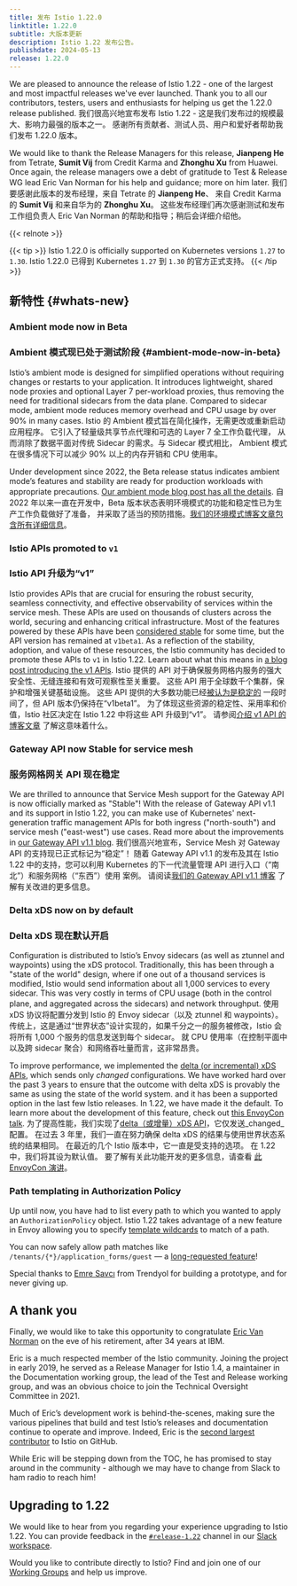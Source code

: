```yaml
---
title: 发布 Istio 1.22.0
linktitle: 1.22.0
subtitle: 大版本更新
description: Istio 1.22 发布公告。
publishdate: 2024-05-13
release: 1.22.0
---
```


We are pleased to announce the release of Istio 1.22 - one of the largest and most impactful releases we've ever launched. Thank you to all our contributors, testers, users and enthusiasts for helping us get the 1.22.0 release published.
我们很高兴地宣布发布 Istio 1.22 - 这是我们发布过的规模最大、影响力最强的版本之一。
感谢所有贡献者、测试人员、用户和爱好者帮助我们发布 1.22.0 版本。

We would like to thank the Release Managers for this release, **Jianpeng He** from Tetrate, **Sumit Vij** from Credit Karma and **Zhonghu Xu** from Huawei. Once again, the release managers owe a debt of gratitude to Test & Release WG lead Eric Van Norman for his help and guidance; more on him later.
我们要感谢此版本的发布经理，来自 Tetrate 的 **Jianpeng He**、
来自 Credit Karma 的 **Sumit Vij** 和来自华为的 **Zhonghu Xu**。
这些发布经理们再次感谢测试和发布工作组负责人 Eric Van Norman 的帮助和指导；稍后会详细介绍他。

{{< relnote >}}

{{< tip >}}
Istio 1.22.0 is officially supported on Kubernetes versions `1.27` to `1.30`.
Istio 1.22.0 已得到 Kubernetes `1.27` 到 `1.30` 的官方正式支持。
{{< /tip >}}

## 新特性 {#whats-new}

### Ambient mode now in Beta
### Ambient 模式现已处于测试阶段 {#ambient-mode-now-in-beta}

Istio’s ambient mode is designed for simplified operations without requiring changes or restarts to your application. It introduces lightweight, shared node proxies and optional Layer 7 per-workload proxies, thus removing the need for traditional sidecars from the data plane. Compared to sidecar mode, ambient mode reduces memory overhead and CPU usage by over 90% in many cases.
Istio 的 Ambient 模式旨在简化操作，无需更改或重新启动应用程序。
它引入了轻量级共享节点代理和可选的 Layer 7 全工作负载代理，
从而消除了数据平面对传统 Sidecar 的需求。与 Sidecar 模式相比，
Ambient 模式在很多情况下可以减少 90% 以上的内存开销和 CPU 使用率。

Under development since 2022, the Beta release status indicates ambient mode’s features and stability are ready for production workloads with appropriate precautions. [Our ambient mode blog post has all the details](/blog/2024/ambient-reaches-beta/).
自 2022 年以来一直在开发中，Beta 版本状态表明环境模式的功能和稳定性已为生产工作负载做好了准备，
并采取了适当的预防措施。[我们的环境模式博客文章包含所有详细信息](/blog/2024/ambient-reaches-beta/)。

### Istio APIs promoted to `v1`
### Istio API 升级为“v1”

Istio provides APIs that are crucial for ensuring the robust security, seamless connectivity, and effective observability of services within the service mesh. These APIs are used on thousands of clusters across the world, securing and enhancing critical infrastructure. Most of the features powered by these APIs have been [considered stable](/docs/releases/feature-stages/) for some time, but the API version has remained at `v1beta1`. As a reflection of the stability, adoption, and value of these resources, the Istio community has decided to promote these APIs to `v1` in Istio 1.22. Learn about what this means in [a blog post introducing the v1 APIs](/blog/2024/v1-apis/).
Istio 提供的 API 对于确保服务网格内服务的强大安全性、无缝连接和有效可观察性至关重要。 这些 API 用于全球数千个集群，保护和增强关键基础设施。 这些 API 提供的大多数功能已经[被认为是稳定的](/docs/releases/feature-stages/) 一段时间了，但 API 版本仍保持在“v1beta1”。 为了体现这些资源的稳定性、采用率和价值，Istio 社区决定在 Istio 1.22 中将这些 API 升级到“v1”。 请参阅[介绍 v1 API 的博客文章](/blog/2024/v1-apis/) 了解这意味着什么。

### Gateway API now Stable for service mesh
### 服务网格网关 API 现在稳定

We are thrilled to announce that Service Mesh support for the Gateway API is now officially marked as "Stable"! With the release of Gateway API v1.1 and its support in Istio 1.22, you can make use of Kubernetes' next-generation traffic management APIs for both ingress ("north-south") and service mesh ("east-west") use cases. Read more about the improvements in [our Gateway API v1.1 blog](/blog/2024/gateway-mesh-ga/).
我们很高兴地宣布，Service Mesh 对 Gateway API 的支持现已正式标记为“稳定”！ 随着 Gateway API v1.1 的发布及其在 Istio 1.22 中的支持，您可以利用 Kubernetes 的下一代流量管理 API 进行入口（“南北”）和服务网格（“东西”）使用 案例。 请阅读[我们的 Gateway API v1.1 博客](/blog/2024/gateway-mesh-ga/) 了解有关改进的更多信息。

### Delta xDS now on by default
### Delta xDS 现在默认开启

Configuration is distributed to Istio’s Envoy sidecars (as well as ztunnel and waypoints) using the xDS protocol. Traditionally, this has been through a "state of the world" design, where if one out of a thousand services is modified, Istio would send information about all 1,000 services to every sidecar. This was very costly in terms of CPU usage (both in the control plane, and aggregated across the sidecars) and network throughput.
使用 xDS 协议将配置分发到 Istio 的 Envoy sidecar（以及 ztunnel 和 waypoints）。 传统上，这是通过“世界状态”设计实现的，如果千分之一的服务被修改，Istio 会将所有 1,000 个服务的信息发送到每个 sidecar。 就 CPU 使用率（在控制平面中以及跨 sidecar 聚合）和网络吞吐量而言，这非常昂贵。

To improve performance, we implemented the [delta (or incremental) xDS APIs](https://www.envoyproxy.io/docs/envoy/latest/api-docs/xds_protocol#incremental-xds), which sends only _changed_ configurations. We have worked hard over the past 3 years to ensure that the outcome with delta xDS is provably the same as using the state of the world system. and it has been a supported option in the last few Istio releases. In 1.22, we have made it the default. To learn more about the development of this feature, check out [this EnvoyCon talk](https://www.youtube.com/watch?v=LOm1ptEWx_Y).
为了提高性能，我们实现了[delta（或增量）xDS API](https://www.envoyproxy.io/docs/envoy/latest/api-docs/xds_protocol#incremental-xds)，它仅发送_changed_配置。 在过去 3 年里，我们一直在努力确保 delta xDS 的结果与使用世界状态系统的结果相同。 在最近的几个 Istio 版本中，它一直是受支持的选项。 在 1.22 中，我们将其设为默认值。 要了解有关此功能开发的更多信息，请查看 [此 EnvoyCon 演讲](https://www.youtube.com/watch?v=LOm1ptEWx_Y)。

### Path templating in Authorization Policy

Up until now, you have had to list every path to which you wanted to apply an `AuthorizationPolicy` object. Istio 1.22 takes advantage of a new feature in Envoy allowing you to specify [template wildcards](/docs/reference/config/security/authorization-policy/#Operation) to match of a path.

You can now safely allow path matches like `/tenants/{*}/application_forms/guest` — a [long-requested feature](https://github.com/istio/istio/issues/16585)!

Special thanks to [Emre Savcı](https://github.com/mstrYoda) from Trendyol for building a prototype, and for never giving up.

## A thank you

Finally, we would like to take this opportunity to congratulate [Eric Van Norman](https://github.com/ericvn) on the eve of his retirement, after 34 years at IBM.

Eric is a much respected member of the Istio community. Joining the project in early 2019, he served as a Release Manager for Istio 1.4, a maintainer in the Documentation working group, the lead of the Test and Release working group, and was an obvious choice to join the Technical Oversight Committee in 2021.

Much of Eric’s development work is behind-the-scenes, making sure the various pipelines that build and test Istio’s releases and documentation continue to operate and improve. Indeed, Eric is the [second largest contributor](https://istio.devstats.cncf.io/d/66/developer-activity-counts-by-companies?orgId=1&var-period_name=Last%20decade&var-metric=contributions&var-repogroup_name=All&var-country_name=All&var-companies=All) to Istio on GitHub.

While Eric will be stepping down from the TOC, he has promised to stay around in the community - although we may have to change from Slack to ham radio to reach him!

## Upgrading to 1.22

We would like to hear from you regarding your experience upgrading to Istio 1.22. You can provide feedback
in the [`#release-1.22`](https://istio.slack.com/archives/C06PU4H4EMR) channel in our [Slack workspace](https://slack.istio.io/).

Would you like to contribute directly to Istio? Find and join one of
our [Working Groups](https://github.com/istio/community/blob/master/WORKING-GROUPS.md) and help us improve.
